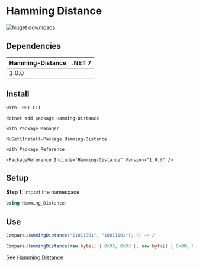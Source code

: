 <div>
  <h1>Hamming Distance</h1>
  <a href="https://www.nuget.org/packages/Hamming-Distance/"> 
   <img src="https://img.shields.io/nuget/dt/Hamming-Distance"
   alt="Nuget downloads" 
   data-canonical-src="https://img.shields.io/nuget/dt/Hamming-Distance?color=2da44e&amp;label=nuget%20downloads&amp;logo=nuget"
   style="max-width: 100%;">
  </a>
</div> 

## Dependencies

| Hamming-Distance | .NET 7 |
|------------------|---------|
| 1.0.0            |   

## Install

```nuget
with .NET CLI 

dotnet add package Hamming-Distance

with Package Manager

NuGet\Install-Package Hamming-Distance

with Package Reference

<PackageReference Include="Hamming-Distance" Version="1.0.0" />
```

## Setup

**Step 1:** Import the namespace

```cs
using Hamming_Distance;
```

## Use

```cs 
Compare.HammingDistance("11011001", "10011101"); // => 2

Compare.HammingDistance(new byte[] { 0x00, 0x00 }, new byte[] { 0x00, 0x0F }); // => 4
```
See <a href='https://en.wikipedia.org/wiki/Hamming_distance#:~:text=In%20information%20theory%2C%20the%20Hamming,the%20corresponding%20symbols%20are%20different.' target='_blank'>Hamming Distance</a>
 
 
